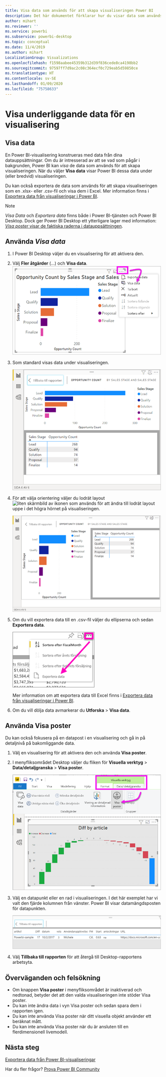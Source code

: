 ```yaml
---
title: Visa data som används för att skapa visualiseringen Power BI
description: Det här dokumentet förklarar hur du visar data som används för att skapa en visualisering i Power BI och hur du exporterar dessa data till en .csv-fil.
author: mihart
ms.reviewer: ''
ms.service: powerbi
ms.subservice: powerbi-desktop
ms.topic: conceptual
ms.date: 11/4/2019
ms.author: mihart
LocalizationGroup: Visualizations
ms.openlocfilehash: f1598aabee45359b312d39f836cede8ca4198bb2
ms.sourcegitcommit: 97597ff7d9ac2c08c364ecf0c729eab5d59850ce
ms.translationtype: HT
ms.contentlocale: sv-SE
ms.lasthandoff: 01/09/2020
ms.locfileid: "75758633"
---
```

# <a name="display-a-visualizations-underlying-data"></a>Visa underliggande data för en visualisering

## <a name="show-data"></a>Visa data
En Power BI-visualisering konstrueras med data från dina datauppsättningar. Om du är intresserad av att se vad som pågår i bakgrunden, Power BI kan *visa* de data som används för att skapa visualiseringen. När du väljer **Visa data** visar Power BI dessa data under (eller bredvid) visualiseringen.

Du kan också exportera de data som används för att skapa visualiseringen som en .xlsx- eller .csv-fil och visa dem i Excel. Mer information finns i [Exportera data från visualiseringar i Power BI](power-bi-visualization-export-data.md).

> [!NOTE]
> *Visa Data* och *Exportera data* finns både i Power BI-tjänsten och Power BI Desktop. Dock ger Power BI Desktop ett ytterligare lager med information: [*Visa poster* visar de faktiska raderna i datauppsättningen](../desktop-see-data-see-records.md).
> 
> 

## <a name="using-show-data"></a>Använda *Visa data* 
1. I Power BI Desktop väljer du en visualisering för att aktivera den.

2. Välj **Fler åtgärder** (...) och **Visa data**. 
    ![visningsalternativ för Visa data](media/service-reports-show-data/power-bi-more-action.png)


3. Som standard visas data under visualiseringen.
   
   ![visning av visuellt objekt och lodräta data](media/service-reports-show-data/power-bi-show-data-below.png)

4. För att välja orientering väljer du lodrät layout ![liten skärmbild av ikonen som används för att ändra till lodrät layout](media/service-reports-show-data/power-bi-vertical-icon-new.png) uppe i det högra hörnet på visualiseringen.
   
   ![visning av visuellt objekt och vågräta data](media/service-reports-show-data/power-bi-show-data-side.png)
5. Om du vill exportera data till en .csv-fil väljer du ellipserna och sedan **Exportera data**.
   
    ![välj Exportera data](media/service-reports-show-data/power-bi-export-data-new.png)
   
    Mer information om att exportera data till Excel finns i [Exportera data från visualiseringar i Power BI](power-bi-visualization-export-data.md).
6. Om du vill dölja data avmarkerar du **Utforska** > **Visa data**.

## <a name="using-show-records"></a>Använda Visa poster
Du kan också fokusera på en datapost i en visualisering och gå in på detaljnivå på bakomliggande data. 

1. Välj en visualisering för att aktivera den och använda **Visa poster**. 

2. I menyfliksområdet Desktop väljer du fliken för **Visuella verktyg** > **Data/detaljgranska** > **Visa poster**. 

    ![Skärmbild där Visa poster har valts.](media/service-reports-show-data/power-bi-see-record.png)

3. Välj en datapunkt eller en rad i visualiseringen. I det här exemplet har vi valt den fjärde kolumnen från vänster. Power BI visar datamängdsposten för datapunkten.

    ![Skärmbild av enskild post från datamängd.](media/service-reports-show-data/power-bi-row.png)

4. Välj **Tillbaka till rapporten** för att återgå till Desktop-rapportens arbetsyta. 

## <a name="considerations-and-troubleshooting"></a>Överväganden och felsökning

- Om knappen **Visa poster** i menyfliksområdet är inaktiverad och nedtonad, betyder det att den valda visualiseringen inte stöder Visa poster.
- Du kan inte ändra data i vyn Visa poster och sedan spara dem i rapporten igen.
- Du kan inte använda Visa poster när ditt visuella objekt använder ett beräknat mått.
- Du kan inte använda Visa poster när du är ansluten till en flerdimensionell livemodell.  

## <a name="next-steps"></a>Nästa steg
[Exportera data från Power BI-visualiseringar](power-bi-visualization-export-data.md)    

Har du fler frågor? [Prova Power BI Community](https://community.powerbi.com/)

